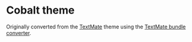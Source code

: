 # Cobalt theme

Originally converted from the [TextMate](https://github.com/kballard/textmate-bundles/blob/master/Themes/Cobalt.tmTheme)
theme using the [TextMate bundle converter](http://atom.io/docs/latest/converting-a-text-mate-theme).
